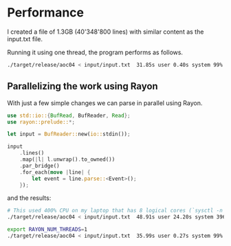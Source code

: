 # Performance

I created a file of 1.3GB (40'348'800 lines) with similar content as the input.txt file.

Running it using one thread, the program performs as follows.

```bash
./target/release/aoc04 < input/input.txt  31.85s user 0.40s system 99% cpu 32.369 total
```

## Parallelizing the work using Rayon

With just a few simple changes we can parse in parallel using Rayon.

```Rust
use std::io::{BufRead, BufReader, Read};
use rayon::prelude::*;

let input = BufReader::new(io::stdin());

input
    .lines()
    .map(|l| l.unwrap().to_owned())
    .par_bridge()
    .for_each(move |line| {
        let event = line.parse::<Event>();
    });
```

and the results:
```bash
# This used 400% CPU on my laptop that has 8 logical cores (`sysctl -n hw.ncpu`)
./target/release/aoc04 < input/input.txt  48.91s user 24.20s system 396% cpu 18.460 total
```

```bash
export RAYON_NUM_THREADS=1 
./target/release/aoc04 < input/input.txt  35.99s user 0.27s system 99% cpu 36.260 total
```

